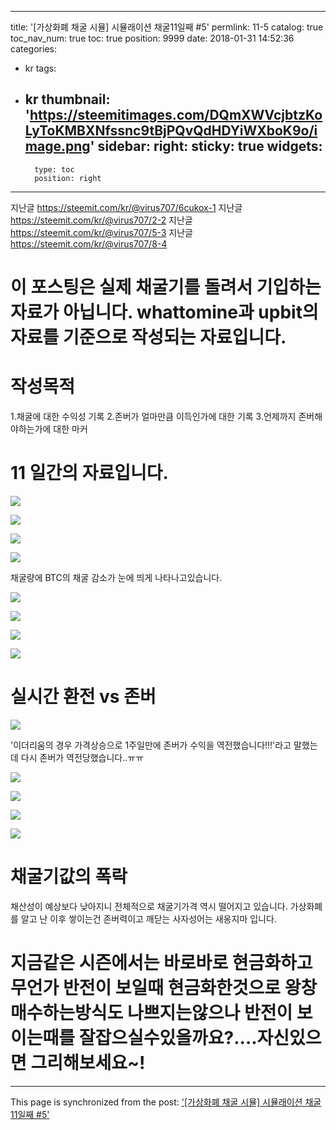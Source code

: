 
---
title: '[가상화폐 채굴 시뮬] 시뮬래이션 채굴11일째 #5'
permlink: 11-5
catalog: true
toc_nav_num: true
toc: true
position: 9999
date: 2018-01-31 14:52:36
categories:
- kr
tags:
- kr
thumbnail: 'https://steemitimages.com/DQmXWVcjbtzKoLyToKMBXNfssnc9tBjPQvQdHDYiWXboK9o/image.png'
sidebar:
    right:
        sticky: true
widgets:
    -
        type: toc
        position: right
---


지난글 https://steemit.com/kr/@virus707/6cukox-1
지난글 https://steemit.com/kr/@virus707/2-2
지난글 https://steemit.com/kr/@virus707/5-3
지난글 https://steemit.com/kr/@virus707/8-4

# 이 포스팅은 실제 채굴기를 돌려서 기입하는 자료가 아닙니다. whattomine과 upbit의 자료를 기준으로 작성되는 자료입니다. 

# 작성목적
1.채굴에 대한 수익성 기록
2.존버가 얼마만큼 이득인가에 대한 기록
3.언제까지 존버해야하는가에 대한 마커

# 11 일간의 자료입니다.

![](https://steemitimages.com/DQmXWVcjbtzKoLyToKMBXNfssnc9tBjPQvQdHDYiWXboK9o/image.png)

![](https://steemitimages.com/DQmdZKLqyhy949xcmhHc15xK9jsHuHrKwgRUcndYtMh6x3B/image.png)

![](https://steemitimages.com/DQmZB1HvdcxwmRiwoRRDL6noHTQtZmkwVKpyAfBWir6Dju3/image.png)

![](https://steemitimages.com/DQmSYE3Z7tA5b2E2rKLFBobzo9wKmdCVcMfWAkPZ9Fpt66h/image.png)

채굴량에 BTC의 채굴 감소가 눈에 띄게 나타나고있습니다. 

![](https://steemitimages.com/DQmPMtrFf3gCFVb5NnzdY2uSuMg4AnG4CToZBhYihNbfoTD/image.png)

![](https://steemitimages.com/DQmNN6qVvdaaVUEBPY3eiKx48mX4oayySGmVTVph81TW7Fy/image.png)

![](https://steemitimages.com/DQmcUWRj23urafUhzKmkdKTGoWhbVhWohv1Xrv2wSYtkjLe/image.png)

![](https://steemitimages.com/DQmbcdjk5E3kUgyhtCCxGMruCKaVswvNAK2gK9Mt9dQo2S4/image.png)
#  실시간 환전 vs 존버

![](https://steemitimages.com/DQmfLSbNvbjiGv85H3n4P8vSPfxK2nGfNz3hQbcZA1JbZKp/image.png)

'이더리움의 경우 가격상승으로 1주일만에 존버가 수익을 역전했습니다!!!'라고 말했는데 다시 존버가 역전당했습니다..ㅠㅠ

![](https://steemitimages.com/DQmct8usZVowvZ6Bu5SWugNfhXrmkCg5TxyHVL5czeLv2qF/image.png)

![](https://steemitimages.com/DQmNXzEAXfrqWzWcvX7S1yxgkq9gRA6iQGrKd5oWEEPAwkn/image.png)

![](https://steemitimages.com/DQmSchAPfhwGb6jQLxAgDddxMZzCQJVbG4VK6gw8CXHLXcV/image.png)

![](https://steemitimages.com/DQmZ9GaVYyezcV4p8twS4F2RtKy4UA4Seu1he2XZPZmxvKV/image.png)

# 채굴기값의 폭락
채산성이 예상보다 낮아지니 전체적으로 채굴기가격 역시 떨어지고 있습니다.
가상화폐를 알고 난 이후 쌓이는건 존버력이고
깨닫는 사자성어는 새옹지마 입니다.

# 지금같은 시즌에서는 바로바로 현금화하고 무언가 반전이 보일때 현금화한것으로 왕창 매수하는방식도 나쁘지는않으나 반전이 보이는때를 잘잡으실수있을까요?....자신있으면 그리해보세요~!

- - -

This page is synchronized from the post: ['[가상화폐 채굴 시뮬] 시뮬래이션 채굴11일째 #5'](https://steemit.com/@virus707/11-5)
